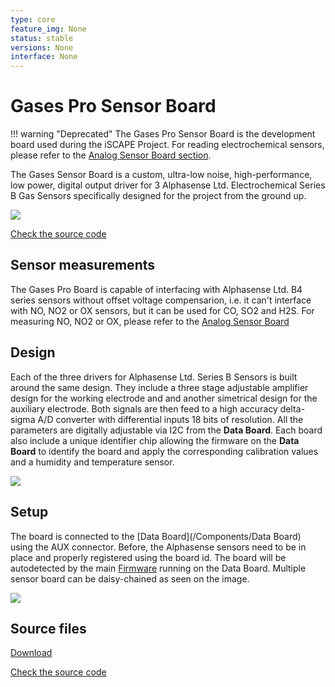 ```yaml
---
type: core
feature_img: None
status: stable
versions: None
interface: None
---
```


# Gases Pro Sensor Board

!!! warning "Deprecated"
    The Gases Pro Sensor Board is the development board used during the iSCAPE Project. For reading electrochemical sensors, please refer to the [Analog Sensor Board section](/Components/boards/Analog%20Sensor%20Board/).

The Gases Sensor Board is a custom, ultra-low noise, high-performance, low power, digital output driver for 3 Alphasense Ltd. Electrochemical Series B Gas Sensors specifically designed for the project from the ground up.

![](https://i.imgur.com/4tNzsdR.jpg)

<a class="github-button" data-size="large" href="https://github.com/fablabbcn/smartcitizen-kit-gases-pro-board" aria-label="Check the source code">Check the source code</a>

## Sensor measurements

The Gases Pro Board is capable of interfacing with Alphasense Ltd. B4 series sensors without offset voltage compensarion, i.e. it can't interface with NO, NO2 or OX sensors, but it can be used for CO, SO2 and H2S. For measuring NO, NO2 or OX, please refer to the [Analog Sensor Board](/Components/Analog%20Sensor%20Board/)

## Design

Each of the three drivers for Alphasense Ltd. Series B Sensors is built around the same design. They include a three stage adjustable amplifier design for the working electrode and and another simetrical design for the auxiliary electrode. Both signals are then feed to a high accuracy delta-sigma A/D converter with differential inputs 18 bits of resolution. All the parameters are digitally adjustable via I2C from the **Data Board**. Each board also include a unique identifier chip allowing the firmware on the **Data Board** to identify the board and apply the corresponding calibration values and a humidity and temperature sensor.

![](https://i.imgur.com/b9tGVmH.png)

## Setup

The board is connected to the [Data Board](/Components/Data Board) using the AUX connector. Before, the Alphasense sensors need to be in place and properly registered using the board id. The board will be autodetected by the main [Firmware](/Components/Firmware) running on the Data Board. Multiple sensor board can be daisy-chained as seen on the image.

![](https://i.imgur.com/RRu8MiV.jpg)

## Source files

<a class="github-button" data-size="large" href="https://github.com/fablabbcn/smartcitizen-kit-gases-pro-board/archive/master.zip" data-icon="octicon-cloud-download" aria-label="Download from GitHub">Download</a>

<a class="github-button" data-size="large" href="https://github.com/fablabbcn/smartcitizen-kit-gases-pro-board" aria-label="Check the source code">Check the source code</a>
